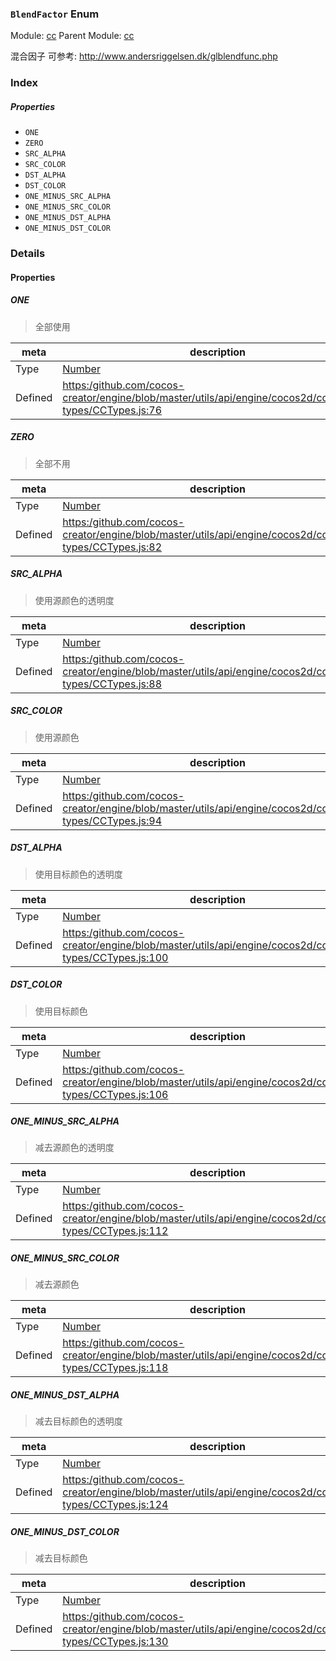 ### `BlendFactor` Enum



Module: [cc](../modules/cc.md)
Parent Module: [cc](../modules/cc.md)




混合因子
可参考: http://www.andersriggelsen.dk/glblendfunc.php

### Index

##### Properties

  - `ONE`
  - `ZERO`
  - `SRC_ALPHA`
  - `SRC_COLOR`
  - `DST_ALPHA`
  - `DST_COLOR`
  - `ONE_MINUS_SRC_ALPHA`
  - `ONE_MINUS_SRC_COLOR`
  - `ONE_MINUS_DST_ALPHA`
  - `ONE_MINUS_DST_COLOR`

### Details

#### Properties


##### ONE

> 全部使用

| meta | description |
|------|-------------|
| Type | <a href="https://developer.mozilla.org/en/JavaScript/Reference/Global_Objects/Number" class="crosslink external" target="_blank">Number</a> |
| Defined | [https:/github.com/cocos-creator/engine/blob/master/utils/api/engine/cocos2d/core/value-types/CCTypes.js:76](https:/github.com/cocos-creator/engine/blob/master/utils/api/engine/cocos2d/core/value-types/CCTypes.js#L76) |



##### ZERO

> 全部不用

| meta | description |
|------|-------------|
| Type | <a href="https://developer.mozilla.org/en/JavaScript/Reference/Global_Objects/Number" class="crosslink external" target="_blank">Number</a> |
| Defined | [https:/github.com/cocos-creator/engine/blob/master/utils/api/engine/cocos2d/core/value-types/CCTypes.js:82](https:/github.com/cocos-creator/engine/blob/master/utils/api/engine/cocos2d/core/value-types/CCTypes.js#L82) |



##### SRC_ALPHA

> 使用源颜色的透明度

| meta | description |
|------|-------------|
| Type | <a href="https://developer.mozilla.org/en/JavaScript/Reference/Global_Objects/Number" class="crosslink external" target="_blank">Number</a> |
| Defined | [https:/github.com/cocos-creator/engine/blob/master/utils/api/engine/cocos2d/core/value-types/CCTypes.js:88](https:/github.com/cocos-creator/engine/blob/master/utils/api/engine/cocos2d/core/value-types/CCTypes.js#L88) |



##### SRC_COLOR

> 使用源颜色

| meta | description |
|------|-------------|
| Type | <a href="https://developer.mozilla.org/en/JavaScript/Reference/Global_Objects/Number" class="crosslink external" target="_blank">Number</a> |
| Defined | [https:/github.com/cocos-creator/engine/blob/master/utils/api/engine/cocos2d/core/value-types/CCTypes.js:94](https:/github.com/cocos-creator/engine/blob/master/utils/api/engine/cocos2d/core/value-types/CCTypes.js#L94) |



##### DST_ALPHA

> 使用目标颜色的透明度

| meta | description |
|------|-------------|
| Type | <a href="https://developer.mozilla.org/en/JavaScript/Reference/Global_Objects/Number" class="crosslink external" target="_blank">Number</a> |
| Defined | [https:/github.com/cocos-creator/engine/blob/master/utils/api/engine/cocos2d/core/value-types/CCTypes.js:100](https:/github.com/cocos-creator/engine/blob/master/utils/api/engine/cocos2d/core/value-types/CCTypes.js#L100) |



##### DST_COLOR

> 使用目标颜色

| meta | description |
|------|-------------|
| Type | <a href="https://developer.mozilla.org/en/JavaScript/Reference/Global_Objects/Number" class="crosslink external" target="_blank">Number</a> |
| Defined | [https:/github.com/cocos-creator/engine/blob/master/utils/api/engine/cocos2d/core/value-types/CCTypes.js:106](https:/github.com/cocos-creator/engine/blob/master/utils/api/engine/cocos2d/core/value-types/CCTypes.js#L106) |



##### ONE_MINUS_SRC_ALPHA

> 减去源颜色的透明度

| meta | description |
|------|-------------|
| Type | <a href="https://developer.mozilla.org/en/JavaScript/Reference/Global_Objects/Number" class="crosslink external" target="_blank">Number</a> |
| Defined | [https:/github.com/cocos-creator/engine/blob/master/utils/api/engine/cocos2d/core/value-types/CCTypes.js:112](https:/github.com/cocos-creator/engine/blob/master/utils/api/engine/cocos2d/core/value-types/CCTypes.js#L112) |



##### ONE_MINUS_SRC_COLOR

> 减去源颜色

| meta | description |
|------|-------------|
| Type | <a href="https://developer.mozilla.org/en/JavaScript/Reference/Global_Objects/Number" class="crosslink external" target="_blank">Number</a> |
| Defined | [https:/github.com/cocos-creator/engine/blob/master/utils/api/engine/cocos2d/core/value-types/CCTypes.js:118](https:/github.com/cocos-creator/engine/blob/master/utils/api/engine/cocos2d/core/value-types/CCTypes.js#L118) |



##### ONE_MINUS_DST_ALPHA

> 减去目标颜色的透明度

| meta | description |
|------|-------------|
| Type | <a href="https://developer.mozilla.org/en/JavaScript/Reference/Global_Objects/Number" class="crosslink external" target="_blank">Number</a> |
| Defined | [https:/github.com/cocos-creator/engine/blob/master/utils/api/engine/cocos2d/core/value-types/CCTypes.js:124](https:/github.com/cocos-creator/engine/blob/master/utils/api/engine/cocos2d/core/value-types/CCTypes.js#L124) |



##### ONE_MINUS_DST_COLOR

> 减去目标颜色

| meta | description |
|------|-------------|
| Type | <a href="https://developer.mozilla.org/en/JavaScript/Reference/Global_Objects/Number" class="crosslink external" target="_blank">Number</a> |
| Defined | [https:/github.com/cocos-creator/engine/blob/master/utils/api/engine/cocos2d/core/value-types/CCTypes.js:130](https:/github.com/cocos-creator/engine/blob/master/utils/api/engine/cocos2d/core/value-types/CCTypes.js#L130) |


